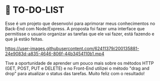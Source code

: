 # :memo: TO-DO-LIST
Esse é um projeto que desenvolvi para aprimorar meus conhecimentos no Back-End com Node/Express. A proposta foi fazer uma interface que permitisse o usuario organizar as tarefas que ele vai fazer, está fazendo e que já estão feitas. 

https://user-images.githubusercontent.com/62411379/200135881-24e9083d-a835-4646-806f-44b3454110b1.mp4

Tive a oportunidade de aprender um pouco mais sobre os métodos HTTP (GET, POST, PUT e DELETE) e no Front-End utilizei o método "drag and drop" para atualizar o status das tarefas. Muito feliz com o resultado!
